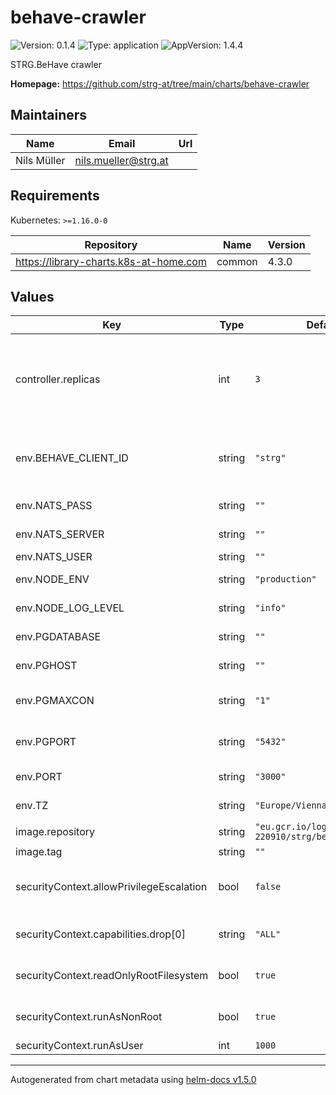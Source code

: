 # behave-crawler

![Version: 0.1.4](https://img.shields.io/badge/Version-0.1.4-informational?style=flat-square) ![Type: application](https://img.shields.io/badge/Type-application-informational?style=flat-square) ![AppVersion: 1.4.4](https://img.shields.io/badge/AppVersion-1.4.4-informational?style=flat-square)

STRG.BeHave crawler

**Homepage:** <https://github.com/strg-at/tree/main/charts/behave-crawler>

## Maintainers

| Name | Email | Url |
| ---- | ------ | --- |
| Nils Müller | nils.mueller@strg.at |  |

## Requirements

Kubernetes: `>=1.16.0-0`

| Repository | Name | Version |
|------------|------|---------|
| https://library-charts.k8s-at-home.com | common | 4.3.0 |

## Values

| Key | Type | Default | Description |
|-----|------|---------|-------------|
| controller.replicas | int | `3` | Number of desired pods. We use 3 minimum to assure no outage durring rollout/preemtible node restarts |
| env.BEHAVE_CLIENT_ID | string | `"strg"` | beHave client id used as logging reference aswel as for NATS message routing |
| env.NATS_PASS | string | `""` | the nats password |
| env.NATS_SERVER | string | `""` | the nats server address |
| env.NATS_USER | string | `""` | the nats user |
| env.NODE_ENV | string | `"production"` | The default node environment |
| env.NODE_LOG_LEVEL | string | `"info"` | The node log level |
| env.PGDATABASE | string | `""` | The postgres database name |
| env.PGHOST | string | `""` | The postgres host ip or FQDN |
| env.PGMAXCON | string | `"1"` | The postgres number of connections |
| env.PGPORT | string | `"5432"` | The postgres port to connect default to 5432 |
| env.PORT | string | `"3000"` | The node application port |
| env.TZ | string | `"Europe/Vienna"` | The timezone in the container |
| image.repository | string | `"eu.gcr.io/logical-sled-220910/strg/behave/crawler"` | image repository |
| image.tag | string | `""` | image tag |
| securityContext.allowPrivilegeEscalation | bool | `false` | do not allow privilege escalation for security reasons |
| securityContext.capabilities.drop[0] | string | `"ALL"` | drop all privileges as we dont need them |
| securityContext.readOnlyRootFilesystem | bool | `true` | set root fs to read only for security reasons |
| securityContext.runAsNonRoot | bool | `true` | do not run as root for security reasons |
| securityContext.runAsUser | int | `1000` | run as user with <id> |

----------------------------------------------
Autogenerated from chart metadata using [helm-docs v1.5.0](https://github.com/norwoodj/helm-docs/releases/v1.5.0)
